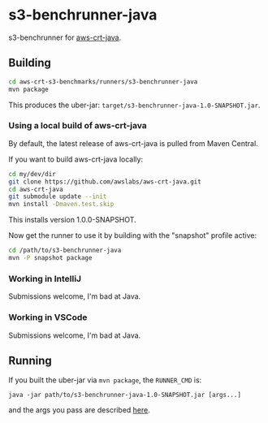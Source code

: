 # s3-benchrunner-java

s3-benchrunner for [aws-crt-java](https://github.com/awslabs/aws-crt-java).

## Building

```sh
cd aws-crt-s3-benchmarks/runners/s3-benchrunner-java
mvn package
```

This produces the uber-jar: `target/s3-benchrunner-java-1.0-SNAPSHOT.jar`.

### Using a local build of aws-crt-java

By default, the latest release of aws-crt-java is pulled from Maven Central.

If you want to build aws-crt-java locally:

```sh
cd my/dev/dir
git clone https://github.com/awslabs/aws-crt-java.git
cd aws-crt-java
git submodule update --init
mvn install -Dmaven.test.skip
```
This installs version 1.0.0-SNAPSHOT.

Now get the runner to use it by building with the "snapshot" profile active:
```sh
cd /path/to/s3-benchrunner-java
mvn -P snapshot package
```

### Working in IntelliJ

Submissions welcome, I'm bad at Java.

### Working in VSCode

Submissions welcome, I'm bad at Java.

## Running

If you built the uber-jar via `mvn package`, the `RUNNER_CMD` is:

`java -jar path/to/s3-benchrunner-java-1.0-SNAPSHOT.jar [args...]`

and the args you pass are described [here](../README.md#running).
